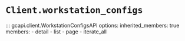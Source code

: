 # `Client.workstation_configs`

::: gcapi.client.WorkstationConfigsAPI
    options:
        inherited_members: true
        members:
            - detail
            - list
            - page
            - iterate_all
